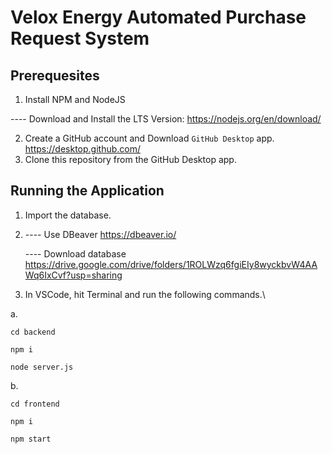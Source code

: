 # Velox Energy Automated Purchase Request System


Prerequesites
------------------------

1. Install NPM and NodeJS

  ---- Download and Install the LTS Version: https://nodejs.org/en/download/


2. Create a GitHub account and Download `GitHub Desktop` app. https://desktop.github.com/
3. Clone this repository from the GitHub Desktop app.



Running the Application
------------------------

1. Import the database. 
2. 
   ---- Use DBeaver https://dbeaver.io/
   
   ---- Download database https://drive.google.com/drive/folders/1ROLWzq6fgiEIy8wyckbvW4AAWq6IxCvf?usp=sharing
2. In VSCode, hit Terminal and run the following commands.\

a.

  ``` cd backend ```
  
  ``` npm i ```
  
  ```node server.js```
  
 b.
 
  
   ```cd frontend```
   
   ``` npm i ```
   
   ``` npm start ```
